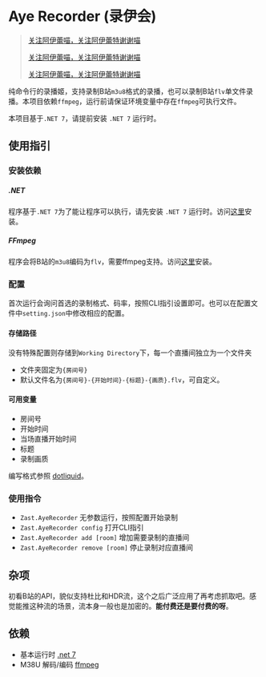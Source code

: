 # Aye Recorder (录伊会)
> [关注阿伊蕾喵，关注阿伊蕾特谢谢喵](https://space.bilibili.com/117906)
>
> [关注阿伊蕾喵，关注阿伊蕾特谢谢喵](https://space.bilibili.com/117906)
>
> [关注阿伊蕾喵，关注阿伊蕾特谢谢喵](https://space.bilibili.com/117906)

纯命令行的录播姬，支持录制B站`m3u8`格式的录播，也可以录制B站`flv`单文件录播。本项目依赖`ffmpeg`，运行前请保证环境变量中存在`ffmpeg`可执行文件。

本项目基于`.NET 7`，请提前安装 `.NET 7` 运行时。

## 使用指引

### 安装依赖
##### .NET
程序基于`.NET 7`为了能让程序可以执行，请先安装 `.NET 7` 运行时。访问[这里](https://dotnet.microsoft.com/en-us/download/dotnet/7.0)安装。

##### FFmpeg
程序会将B站的`m3u8`编码为`flv`，需要ffmpeg支持。访问[这里](https://ffmpeg.org/download.html)安装。

### 配置
首次运行会询问首选的录制格式、码率，按照CLI指引设置即可。也可以在配置文件中`setting.json`中修改相应的配置。

#### 存储路径
没有特殊配置则存储到`Working Directory`下，每一个直播间独立为一个文件夹
- 文件夹固定为`{房间号}`
- 默认文件名为`{房间号}-{开始时间}-{标题}-{画质}.flv`，可自定义。

#### 可用变量
- 房间号
- 开始时间
- 当场直播开始时间
- 标题
- 录制画质

编写格式参照 [dotliquid](https://github.com/dotliquid/dotliquid)。

### 使用指令
- `Zast.AyeRecorder` 无参数运行，按照配置开始录制
- `Zast.AyeRecorder config` 打开CLI指引
- `Zast.AyeRecorder add [room]` 增加需要录制的直播间
- `Zast.AyeRecorder remove [room]` 停止录制对应直播间

## 杂项
初看B站的API，貌似支持杜比和HDR流，这个之后广泛应用了再考虑抓取吧。感觉能推这种流的场景，流本身一般也是加密的。**能付费还是要付费的呀**。

## 依赖
- 基本运行时 [.net 7](https://dotnet.microsoft.com/en-us/download/dotnet/7.0)
- M38U 解码/编码 [ffmpeg](https://ffmpeg.org/download.html)
